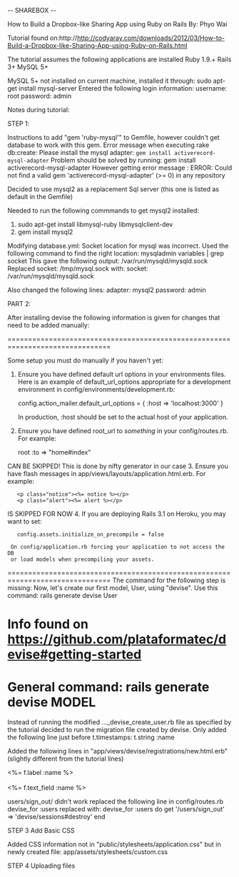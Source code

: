 -- SHAREBOX --

How to Build a Dropbox-like Sharing App using Ruby on Rails
By: Phyo Wai

Tutorial found on:http://http://codyaray.com/downloads/2012/03/How-to-Build-a-Dropbox-like-Sharing-App-using-Ruby-on-Rails.html 

The tutorial assumes the following applications are installed
Ruby 1.9.+
Rails 3+
MySQL 5+

MySQL 5+ not installed on current machine, installed it through:
  sudo apt-get install mysql-server
Entered the following login information:
  username: root
  password: admin

Notes during tutorial:

STEP 1:

Instructions to add "gem 'ruby-mysql'" to Gemfile, however couldn't get database to work with this gem. Error message when executing rake db:create:
  Please install the mysql adapter: `gem install activerecord-mysql-adapter` 
Problem should be solved by running:
gem install activerecord-mysql-adapter
However getting error message :
ERROR:  Could not find a valid gem 'activerecord-mysql-adapter' (>= 0) in any repository

Decided to use mysql2 as a replacement Sql server (this one is listed as default in the Gemfile)

Needed to run the following commmands to get mysql2 installed:
1. sudo apt-get install libmysql-ruby libmysqlclient-dev
2. gem install mysql2

Modifying database.yml:
Socket location for mysql was incorrect. Used the following command to find the right location:
  mysqladmin variables | grep socket
This gave the following output: /var/run/mysqld/mysqld.sock
Replaced socket: /tmp/mysql.sock with:
  socket:  /var/run/mysqld/mysqld.sock

Also changed the following lines:
  adapter: mysql2
  password: admin

PART 2:

After installing devise the following information is given for changes that need to be added manually:

===============================================================================

Some setup you must do manually if you haven't yet:

  1. Ensure you have defined default url options in your environments files. Here 
     is an example of default_url_options appropriate for a development environment 
     in config/environments/development.rb:

       config.action_mailer.default_url_options = { :host => 'localhost:3000' }

     In production, :host should be set to the actual host of your application.

  2. Ensure you have defined root_url to *something* in your config/routes.rb.
     For example:

       root :to => "home#index"

CAN BE SKIPPED! This is done by nifty generator in our case
  3. Ensure you have flash messages in app/views/layouts/application.html.erb.
     For example:

       <p class="notice"><%= notice %></p>
       <p class="alert"><%= alert %></p>

IS SKIPPED FOR NOW
  4. If you are deploying Rails 3.1 on Heroku, you may want to set:

       config.assets.initialize_on_precompile = false

     On config/application.rb forcing your application to not access the DB
     or load models when precompiling your assets.

===============================================================================
The command for the following step is missing:
	Now, let's create our first model, User, using "devise".
Use this command:
	rails generate devise User

# Info found on https://github.com/plataformatec/devise#getting-started
# General command: rails generate devise MODEL

Instead of running the modified ..._devise_create_user.rb file as specified by the tutorial decided to run the migration file created by devise. Only added the following line just before t.timestamps:
	t.string :name

  Added the following lines in "app/views/devise/registrations/new.html.erb" (slightly different from the tutorial lines)
    <div><%= f.label :name %><br />  
  <%= f.text_field :name %></div>

  users/sign_out/ didn't work replaced the following line in config/routes.rb
    devise_for :users
  replaced with:
    devise_for :users do get '/users/sign_out' => 'devise/sessions#destroy' end

  STEP 3 Add Basic CSS
  
  Added CSS information not in "public/stylesheets/application.css" but in newly created file:
   app/assets/stylesheets/custom.css

  STEP 4 Uploading files

  
